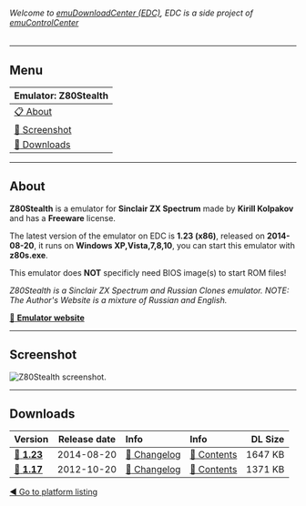 ###### Welcome to [emuDownloadCenter (EDC)](https://github.com/PhoenixInteractiveNL/emuDownloadCenter/wiki/), EDC is a side project of [emuControlCenter](https://github.com/PhoenixInteractiveNL/emuControlCenter/wiki/)
***
## Menu
| **Emulator: Z80Stealth** |
|:---------|
| [:clipboard: About](#about) |
| [:sunrise: Screenshot](#screenshot) |
| [:floppy_disk: Downloads](#downloads) |
***
## About
**Z80Stealth** is a emulator for **Sinclair ZX Spectrum** made by **Kirill Kolpakov** and has a **Freeware** license.

The latest version of the emulator on EDC is **1.23 (x86)**, released on **2014-08-20**, it runs on **Windows XP,Vista,7,8,10**, you can start this emulator with **z80s.exe**.

This emulator does **NOT** specificly need BIOS image(s) to start ROM files!

_Z80Stealth is a Sinclair ZX Spectrum and Russian Clones emulator. NOTE: The Author's Website is a mixture of Russian and English._

[:link: **Emulator website**](http://z80.emu-russia.net)
***
## Screenshot
![](https://raw.githubusercontent.com/PhoenixInteractiveNL/emuDownloadCenter/master/hooks/z80stealth/screen.jpg "Z80Stealth screenshot.")
***
## Downloads
| Version  | Release date  | Info       | Info       | DL Size    |
|:---------|:-------------:|:-----------|:-----------|-----------:|
| [:floppy_disk: **1.23**](https://github.com/PhoenixInteractiveNL/edc-repo0006/raw/master/z80stealth/1.23.7z) | 2014-08-20 | [:page_facing_up: Changelog](https://github.com/PhoenixInteractiveNL/edc-repo0006/blob/master/z80stealth/1.23_changelog.txt) | [:mag_right: Contents](https://github.com/PhoenixInteractiveNL/edc-repo0006/blob/master/z80stealth/1.23_contents.txt) | 1647 KB |
| [:floppy_disk: **1.17**](https://github.com/PhoenixInteractiveNL/edc-repo0006/raw/master/z80stealth/1.17.7z) | 2012-10-20 | [:page_facing_up: Changelog](https://github.com/PhoenixInteractiveNL/edc-repo0006/blob/master/z80stealth/1.17_changelog.txt) | [:mag_right: Contents](https://github.com/PhoenixInteractiveNL/edc-repo0006/blob/master/z80stealth/1.17_contents.txt) | 1371 KB |

[:arrow_backward: Go to platform listing](https://github.com/PhoenixInteractiveNL/emuDownloadCenter/wiki/EDC-Platform-List)
